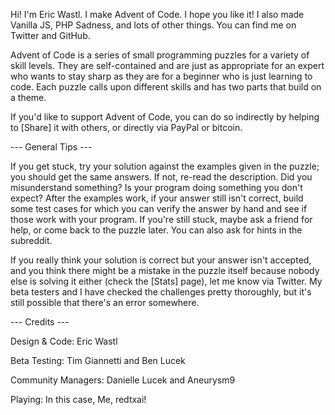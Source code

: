 Hi! I'm Eric Wastl. I make Advent of Code. I hope you like it! I also made Vanilla JS, PHP Sadness, and lots of other things. You can find me on Twitter and GitHub.

Advent of Code is a series of small programming puzzles for a variety of skill levels. They are self-contained and are just as appropriate for an expert who wants to stay sharp as they are for a beginner who is just learning to code. Each puzzle calls upon different skills and has two parts that build on a theme.

If you'd like to support Advent of Code, you can do so indirectly by helping to [Share] it with others, or directly via PayPal or bitcoin.

--- General Tips ---

If you get stuck, try your solution against the examples given in the puzzle; you should get the same answers. If not, re-read the description. Did you misunderstand something? Is your program doing something you don't expect? After the examples work, if your answer still isn't correct, build some test cases for which you can verify the answer by hand and see if those work with your program. If you're still stuck, maybe ask a friend for help, or come back to the puzzle later. You can also ask for hints in the subreddit.

If you really think your solution is correct but your answer isn't accepted, and you think there might be a mistake in the puzzle itself because nobody else is solving it either (check the [Stats] page), let me know via Twitter. My beta testers and I have checked the challenges pretty thoroughly, but it's still possible that there's an error somewhere.

--- Credits ---

Design & Code: Eric Wastl

Beta Testing: Tim Giannetti and Ben Lucek

Community Managers: Danielle Lucek and Aneurysm9

Playing: In this case, Me, redtxai!
